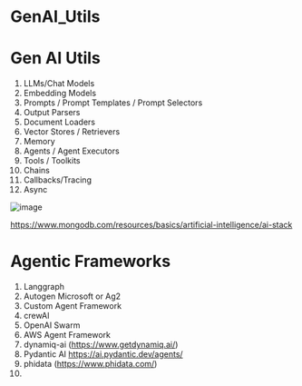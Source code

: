 # GenAI_Utils

 # Gen AI Utils
 1. LLMs/Chat Models
 2. Embedding Models
 3. Prompts / Prompt Templates / Prompt Selectors
 4. Output Parsers
 5. Document Loaders
 6. Vector Stores / Retrievers
 7. Memory
 8. Agents / Agent Executors
 9. Tools / Toolkits
 10. Chains
 11. Callbacks/Tracing
 12. Async



![image](https://github.com/user-attachments/assets/6bc9e5f6-4a2f-49f1-b624-ac110d782005)




https://www.mongodb.com/resources/basics/artificial-intelligence/ai-stack


# Agentic Frameworks
1. Langgraph
2. Autogen Microsoft or Ag2
3. Custom Agent Framework
4. crewAI
5. OpenAI Swarm
6. AWS Agent Framework 
7. dynamiq-ai (https://www.getdynamiq.ai/)
8. Pydantic AI https://ai.pydantic.dev/agents/
9. phidata (https://www.phidata.com/)
10. 
